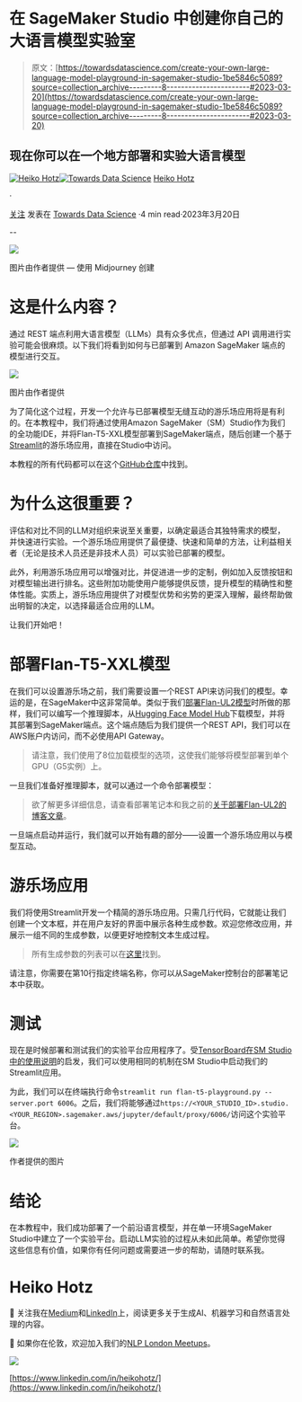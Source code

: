 # 在 SageMaker Studio 中创建你自己的大语言模型实验室

> 原文：[https://towardsdatascience.com/create-your-own-large-language-model-playground-in-sagemaker-studio-1be5846c5089?source=collection_archive---------8-----------------------#2023-03-20](https://towardsdatascience.com/create-your-own-large-language-model-playground-in-sagemaker-studio-1be5846c5089?source=collection_archive---------8-----------------------#2023-03-20)

## 现在你可以在一个地方部署和实验大语言模型

[](https://heiko-hotz.medium.com/?source=post_page-----1be5846c5089--------------------------------)[![Heiko Hotz](../Images/d08394d46d41d5cd9e76557a463be95e.png)](https://heiko-hotz.medium.com/?source=post_page-----1be5846c5089--------------------------------)[](https://towardsdatascience.com/?source=post_page-----1be5846c5089--------------------------------)[![Towards Data Science](../Images/a6ff2676ffcc0c7aad8aaf1d79379785.png)](https://towardsdatascience.com/?source=post_page-----1be5846c5089--------------------------------) [Heiko Hotz](https://heiko-hotz.medium.com/?source=post_page-----1be5846c5089--------------------------------)

·

[关注](https://medium.com/m/signin?actionUrl=https%3A%2F%2Fmedium.com%2F_%2Fsubscribe%2Fuser%2F993c21f1b30f&operation=register&redirect=https%3A%2F%2Ftowardsdatascience.com%2Fcreate-your-own-large-language-model-playground-in-sagemaker-studio-1be5846c5089&user=Heiko+Hotz&userId=993c21f1b30f&source=post_page-993c21f1b30f----1be5846c5089---------------------post_header-----------) 发表在 [Towards Data Science](https://towardsdatascience.com/?source=post_page-----1be5846c5089--------------------------------) ·4 min read·2023年3月20日[](https://medium.com/m/signin?actionUrl=https%3A%2F%2Fmedium.com%2F_%2Fvote%2Ftowards-data-science%2F1be5846c5089&operation=register&redirect=https%3A%2F%2Ftowardsdatascience.com%2Fcreate-your-own-large-language-model-playground-in-sagemaker-studio-1be5846c5089&user=Heiko+Hotz&userId=993c21f1b30f&source=-----1be5846c5089---------------------clap_footer-----------)

--

[](https://medium.com/m/signin?actionUrl=https%3A%2F%2Fmedium.com%2F_%2Fbookmark%2Fp%2F1be5846c5089&operation=register&redirect=https%3A%2F%2Ftowardsdatascience.com%2Fcreate-your-own-large-language-model-playground-in-sagemaker-studio-1be5846c5089&source=-----1be5846c5089---------------------bookmark_footer-----------)![](../Images/297ddb414e85786a29359c9b3da09c2a.png)

图片由作者提供 — 使用 Midjourney 创建

# 这是什么内容？

通过 REST 端点利用大语言模型（LLMs）具有众多优点，但通过 API 调用进行实验可能会很麻烦。以下我们将看到如何与已部署到 Amazon SageMaker 端点的模型进行交互。

![](../Images/45bb60e75133478567a98b8deb717a89.png)

图片由作者提供

为了简化这个过程，开发一个允许与已部署模型无缝互动的游乐场应用将是有利的。在本教程中，我们将通过使用Amazon SageMaker（SM）Studio作为我们的全功能IDE，并将Flan-T5-XXL模型部署到SageMaker端点，随后创建一个基于[Streamlit](https://streamlit.io/)的游乐场应用，直接在Studio中访问。

本教程的所有代码都可以在这个[GitHub仓库](https://github.com/marshmellow77/deploy-flan-t5-sagemaker)中找到。

# 为什么这很重要？

评估和对比不同的LLM对组织来说至关重要，以确定最适合其独特需求的模型，并快速进行实验。一个游乐场应用提供了最便捷、快速和简单的方法，让利益相关者（无论是技术人员还是非技术人员）可以实验已部署的模型。

此外，利用游乐场应用可以增强对比，并促进进一步的定制，例如加入反馈按钮和对模型输出进行排名。这些附加功能使用户能够提供反馈，提升模型的精确性和整体性能。实质上，游乐场应用提供了对模型优势和劣势的更深入理解，最终帮助做出明智的决定，以选择最适合应用的LLM。

让我们开始吧！

# 部署Flan-T5-XXL模型

在我们可以设置游乐场之前，我们需要设置一个REST API来访问我们的模型。幸运的是，在SageMaker中这非常简单。类似于我们[部署Flan-UL2模型](https://medium.com/better-programming/deploy-flan-ul2-on-a-single-gpu-1778dac605f3)时所做的那样，我们可以编写一个推理脚本，从[Hugging Face Model Hub](https://huggingface.co/models)下载模型，并将其部署到SageMaker端点。这个端点随后为我们提供一个REST API，我们可以在AWS账户内访问，而不必使用API Gateway。

> 请注意，我们使用了8位加载模型的选项，这使我们能够将模型部署到单个GPU（G5实例）上。

一旦我们准备好推理脚本，就可以通过一个命令部署模型：

> 欲了解更多详细信息，请查看部署笔记本和我之前的[关于部署Flan-UL2的博客文章](https://medium.com/better-programming/deploy-flan-ul2-on-a-single-gpu-1778dac605f3)。

一旦端点启动并运行，我们就可以开始有趣的部分——设置一个游乐场应用以与模型互动。

# 游乐场应用

我们将使用Streamlit开发一个精简的游乐场应用。只需几行代码，它就能让我们创建一个文本框，并在用户友好的界面中展示各种生成参数。欢迎您修改应用，并展示一组不同的生成参数，以便更好地控制文本生成过程。

> 所有生成参数的列表可以在[这里](https://huggingface.co/docs/transformers/main/en/main_classes/text_generation#transformers.GenerationConfig)找到。

请注意，你需要在第10行指定终端名称，你可以从SageMaker控制台的部署笔记本中获取。

# 测试

现在是时候部署和测试我们的实验平台应用程序了。受[TensorBoard在SM Studio中的使用说明](https://docs.aws.amazon.com/sagemaker/latest/dg/studio-tensorboard.html)的启发，我们可以使用相同的机制在SM Studio中启动我们的Streamlit应用。

为此，我们可以在终端执行命令`streamlit run flan-t5-playground.py --server.port 6006`。之后，我们将能够通过`https://<YOUR_STUDIO_ID>.studio.<YOUR_REGION>.sagemaker.aws/jupyter/default/proxy/6006/`访问这个实验平台。

![](../Images/045aca51c07037d80dea313f5eb8e1a8.png)

作者提供的图片

# 结论

在本教程中，我们成功部署了一个前沿语言模型，并在单一环境SageMaker Studio中建立了一个实验平台。启动LLM实验的过程从未如此简单。希望你觉得这些信息有价值，如果你有任何问题或需要进一步的帮助，请随时联系我。

# Heiko Hotz

👋 关注我在[Medium](https://heiko-hotz.medium.com/)和[LinkedIn](https://www.linkedin.com/in/heikohotz/)上，阅读更多关于生成AI、机器学习和自然语言处理的内容。

👥 如果你在伦敦，欢迎加入我们的[NLP London Meetups](https://www.meetup.com/nlp_london/)。

![](../Images/e6d9bd71d244a777df727c64afaa8f1b.png)

[https://www.linkedin.com/in/heikohotz/](https://www.linkedin.com/in/heikohotz/)
